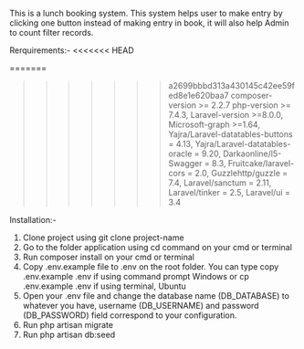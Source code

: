 This is a lunch booking system.
This system helps user to make entry by clicking one button instead of making entry in book, it will also help Admin to count filter records.

Rerquirements:-
<<<<<<< HEAD

=======
>>>>>>> a2699bbbd313a430145c42ee59fed8e1e620baa7
composer-version >= 2.2.7
php-version >= 7.4.3,
Laravel-version >=8.0.0,
Microsoft-graph >=1.64,
Yajra/Laravel-datatables-buttons = 4.13,
Yajra/Laravel-datatables-oracle = 9.20,
Darkaonline/l5-Swagger = 8.3,
Fruitcake/laravel-cors = 2.0,
Guzzlehttp/guzzle = 7.4,
Laravel/sanctum = 2.11,
Laravel/tinker = 2.5,
Laravel/ui = 3.4

Installation:-

1. Clone project using git clone project-name
2. Go to the folder application using cd command on your cmd or terminal
3. Run composer install on your cmd or terminal
4. Copy .env.example file to .env on the root folder. You can type copy .env.example .env if using command prompt Windows or cp .env.example .env if using terminal, Ubuntu
5. Open your .env file and change the database name (DB_DATABASE) to whatever you have, username (DB_USERNAME) and password (DB_PASSWORD) field correspond to your configuration.
6. Run php artisan migrate
7. Run php artisan db:seed
